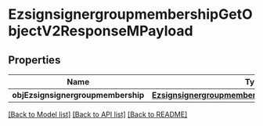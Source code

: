 # EzsignsignergroupmembershipGetObjectV2ResponseMPayload

## Properties
Name | Type | Description | Notes
------------ | ------------- | ------------- | -------------
**objEzsignsignergroupmembership** | [**EzsignsignergroupmembershipResponseCompound***](EzsignsignergroupmembershipResponseCompound.md) |  | 

[[Back to Model list]](../README.md#documentation-for-models) [[Back to API list]](../README.md#documentation-for-api-endpoints) [[Back to README]](../README.md)


